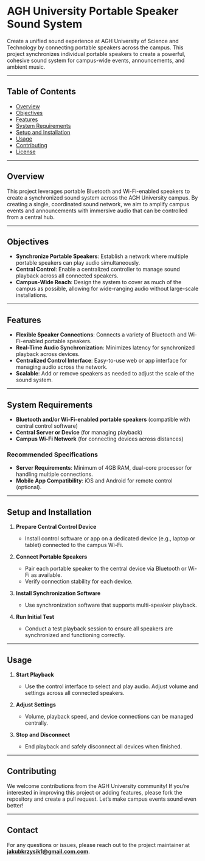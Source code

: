 # AGH University Portable Speaker Sound System

Create a unified sound experience at AGH University of Science and Technology by connecting portable speakers across the campus. This project synchronizes individual portable speakers to create a powerful, cohesive sound system for campus-wide events, announcements, and ambient music.

---

## Table of Contents

- [Overview](#overview)
- [Objectives](#objectives)
- [Features](#features)
- [System Requirements](#system-requirements)
- [Setup and Installation](#setup-and-installation)
- [Usage](#usage)
- [Contributing](#contributing)
- [License](#license)

---

## Overview

This project leverages portable Bluetooth and Wi-Fi-enabled speakers to create a synchronized sound system across the AGH University campus. By creating a single, coordinated sound network, we aim to amplify campus events and announcements with immersive audio that can be controlled from a central hub.

---

## Objectives

- **Synchronize Portable Speakers**: Establish a network where multiple portable speakers can play audio simultaneously.
- **Central Control**: Enable a centralized controller to manage sound playback across all connected speakers.
- **Campus-Wide Reach**: Design the system to cover as much of the campus as possible, allowing for wide-ranging audio without large-scale installations.

---

## Features

- **Flexible Speaker Connections**: Connects a variety of Bluetooth and Wi-Fi-enabled portable speakers.
- **Real-Time Audio Synchronization**: Minimizes latency for synchronized playback across devices.
- **Centralized Control Interface**: Easy-to-use web or app interface for managing audio across the network.
- **Scalable**: Add or remove speakers as needed to adjust the scale of the sound system.

---

## System Requirements

- **Bluetooth and/or Wi-Fi-enabled portable speakers** (compatible with central control software)
- **Central Server or Device** (for managing playback)
- **Campus Wi-Fi Network** (for connecting devices across distances)

### Recommended Specifications

- **Server Requirements**: Minimum of 4GB RAM, dual-core processor for handling multiple connections.
- **Mobile App Compatibility**: iOS and Android for remote control (optional).

---

## Setup and Installation

1. **Prepare Central Control Device**  
   - Install control software or app on a dedicated device (e.g., laptop or tablet) connected to the campus Wi-Fi.
  
2. **Connect Portable Speakers**  
   - Pair each portable speaker to the central device via Bluetooth or Wi-Fi as available.
   - Verify connection stability for each device.
  
3. **Install Synchronization Software**  
   - Use synchronization software that supports multi-speaker playback.
  
4. **Run Initial Test**  
   - Conduct a test playback session to ensure all speakers are synchronized and functioning correctly.

---

## Usage

1. **Start Playback**  
   - Use the control interface to select and play audio. Adjust volume and settings across all connected speakers.

2. **Adjust Settings**  
   - Volume, playback speed, and device connections can be managed centrally.

3. **Stop and Disconnect**  
   - End playback and safely disconnect all devices when finished.

---

## Contributing

We welcome contributions from the AGH University community! If you’re interested in improving this project or adding features, please fork the repository and create a pull request. Let’s make campus events sound even better!

---


## Contact

For any questions or issues, please reach out to the project maintainer at **jakubkrzysik1@gmail.com.com**.

